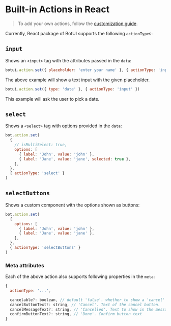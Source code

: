 
# Built-in Actions in React

> To add your own actions, follow the [customization guide](./2-custom.md).

Currently, React package of BotUI supports the following `actionType`s:

## `input`

Shows an `<input>` tag with the attributes passed in the `data`:

```js
botui.action.set({ placeholder: 'enter your name' }, { actionType: 'input' })
```

The above example will show a text input with the given placeholder.

```js
botui.action.set({ type: 'date' }, { actionType: 'input' })
```

This example will ask the user to pick a date.

## `select`

Shows a `<select>` tag with options provided in the `data`:

```js
bot.action.set(
  {
    // isMultiSelect: true,
    options: [
      { label: 'John', value: 'john' },
      { label: 'Jane', value: 'jane', selected: true },
    ],
  },
  { actionType: 'select' }
)
```
## `selectButtons`

Shows a custom component with the options shown as buttons:

```js
bot.action.set(
  {
    options: [
      { label: 'John', value: 'john' },
      { label: 'Jane', value: 'jane' },
    ],
  },
  { actionType: 'selectButtons' }
)
```

### Meta attributes
Each of the above action also supports following properties in the `meta`:

```js
{
  actionType: '...',

  cancelable?: boolean, // default 'false'. whether to show a 'cancel' button or not.
  cancelButtonText?: string, // 'Cancel'. Text of the cancel button.
  cancelMessageText?: string, // 'Cancelled'. Text to show in the message after an action is cancelled.
  confirmButtonText?: string, // 'Done'. Confirm button text
}
```